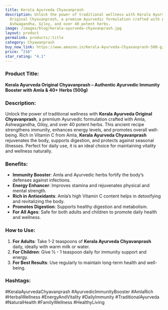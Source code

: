 ```yaml
---
title: Kerala Ayurveda Chyavanprash
description: Unlock the power of traditional wellness with Kerala Ayurveda
  Original Chyavanprash, a premium Ayurvedic formulation crafted with Amla,
  Ashwagandha, Giloy, and over 40 potent herbs.
image: /images/blog/kerala-ayurveda-chyavanprash.jpg
layout: product
permalink: products/:title
category: Chyawanprash
buy_now_link: https://www.amazon.in/Kerala-Ayurveda-Chyavanprash-500-g/dp/B07CGNCPKT/ref=sr_1_20?crid=1A6EBHCVM05PF&tag=ayushmonk-21
price: "216"
star_rating: "4.1"
---
```

### Product Title:
**Kerala Ayurveda Original Chyavanprash – Authentic Ayurvedic Immunity Booster with Amla & 40+ Herbs (500g)**

### Description:
Unlock the power of traditional wellness with **Kerala Ayurveda Original Chyavanprash**, a premium Ayurvedic formulation crafted with Amla, Ashwagandha, Giloy, and over 40 potent herbs. This ancient recipe strengthens immunity, enhances energy levels, and promotes overall well-being. Rich in Vitamin C from Amla, **Kerala Ayurveda Chyavanprash** rejuvenates the body, supports digestion, and protects against seasonal illnesses. Perfect for daily use, it is an ideal choice for maintaining vitality and wellness naturally.

### Benefits:
- **Immunity Booster**: Amla and Ayurvedic herbs fortify the body’s defenses against infections.
- **Energy Enhancer**: Improves stamina and rejuvenates physical and mental strength.
- **Rich in Antioxidants**: Amla’s high Vitamin C content helps in detoxifying and revitalizing the body.
- **Promotes Digestion**: Supports healthy digestion and metabolism.
- **For All Ages**: Safe for both adults and children to promote daily health and wellness.

### How to Use:
1. **For Adults**: Take 1-2 teaspoons of **Kerala Ayurveda Chyavanprash** daily, ideally with warm milk or water.
2. **For Children**: Give ½ - 1 teaspoon daily for immunity support and energy.
3. **For Best Results**: Use regularly to maintain long-term health and well-being.

### Hashtags:
#KeralaAyurvedaChyavanprash #AyurvedicImmunityBooster #AmlaRich #HerbalWellness #EnergyAndVitality #DailyImmunity #TraditionalAyurveda #NaturalHealth #FamilyWellness #HealthyLiving
